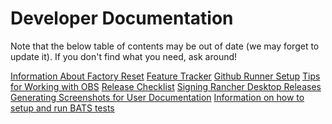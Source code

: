 # Developer Documentation

Note that the below table of contents may be out of date
(we may forget to update it). If you don't find what you need,
ask around!

[Information About Factory Reset](factory-reset.md)
[Feature Tracker](features.md)
[Github Runner Setup](github-runner-setup.md)
[Tips for Working with OBS](obs.md)
[Release Checklist](release-checklist.md)
[Signing Rancher Desktop Releases](signing.md)
[Generating Screenshots for User Documentation](../../screenshots/README.md)
[Information on how to setup and run BATS tests](../../bats/README.md)
